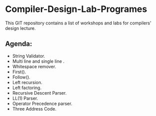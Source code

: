 # Compiler-Design-Lab-Programes


This GIT repository contains a list of workshops and labs for compilers' design
lecture. 

## Agenda:

* String Validator.
* Multi line and single line .
* Whitespace remover.
* First().
* Follow().
* Left recursion.
* Left factoring.
* Recursive Descent Parser.
* LL(1) Parser.
* Operator Precedence parser.
* Three Address Code.
